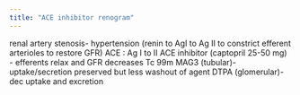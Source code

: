 ```yaml
---
title: "ACE inhibitor renogram"
---
```

renal artery stenosis- hypertension (renin to AgI to Ag II to constrict efferent arterioles to restore GFR)
ACE : Ag I to II
ACE inhibitor (captopril 25-50 mg) - efferents relax and GFR decreases
Tc 99m MAG3 (tubular)- uptake/secretion preserved but less washout of agent 
DTPA (glomerular)- dec uptake and excretion

